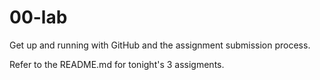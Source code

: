 # 00-lab
Get up and running with GitHub and the assignment submission process.

Refer to the README.md for tonight's 3 assigments.
